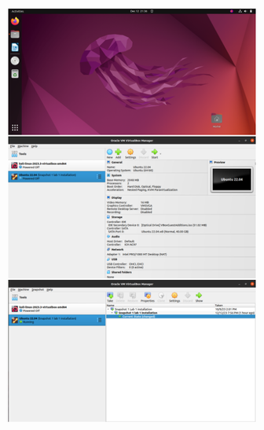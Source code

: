 ![null](2023-12-12_21-37.png)
![null](Screenshot%20from%202023-12-12%2021-33-23.png)
![null](Screenshot%20from%202023-12-12%2021-37-30.png)